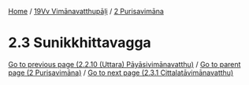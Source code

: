 
[Home](/) / [19Vv Vimānavatthupāḷi](../../19Vv.md) / [2 Purisavimāna](../2.md)

# 2.3 Sunikkhittavagga


[Go to previous page (2.2.10 (Uttara) Pāyāsivimānavatthu)](2.2/2.2.10.md) / [Go to parent page (2 Purisavimāna)](../2.md) / [Go to next page (2.3.1 Cittalatāvimānavatthu)](2.3/2.3.1.md)


